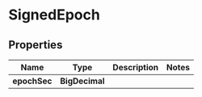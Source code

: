 

# SignedEpoch


## Properties

| Name | Type | Description | Notes |
|------------ | ------------- | ------------- | -------------|
|**epochSec** | **BigDecimal** |  |  |



